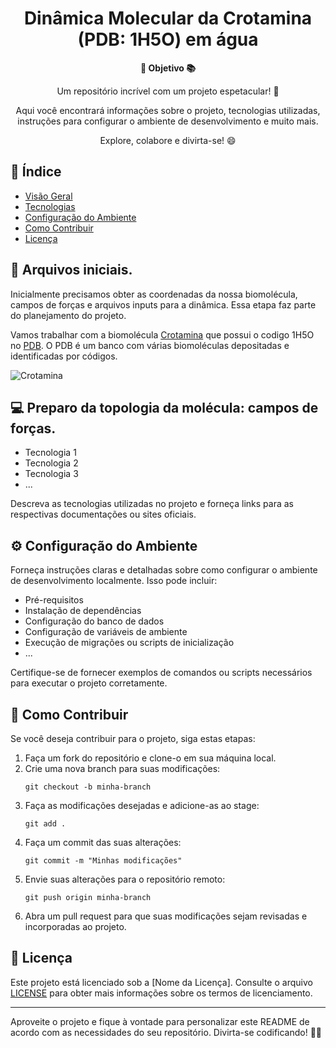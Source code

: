 <h1 align="center">Dinâmica Molecular da Crotamina (PDB: 1H5O) em água</h1>



<div align="center">
  <strong>🚀 Objetivo 📚</strong>
</div>

<div align="center">
  <p>Um repositório incrível com um projeto espetacular! 🎉</p>
  <p>Aqui você encontrará informações sobre o projeto, tecnologias utilizadas, instruções para configurar o ambiente de desenvolvimento e muito mais.</p>
  <p>Explore, colabore e divirta-se! 😄</p>
</div>

## 📖 Índice

- [Visão Geral](#visão-geral)
- [Tecnologias](#tecnologias)
- [Configuração do Ambiente](#configuração-do-ambiente)
- [Como Contribuir](#como-contribuir)
- [Licença](#licença)

## 🔭 Arquivos iniciais.

Inicialmente precisamos obter as coordenadas da nossa biomolécula, campos de forças e arquivos inputs para a dinâmica. Essa etapa faz parte do planejamento do projeto.

Vamos trabalhar com a biomolécula [Crotamina](https://doi.org/10.1016/0003-9861(56)90444-1) que possui o codigo 1H5O no [PDB](https://www.rcsb.org/structure/1H5O). O PDB é um banco com várias biomoléculas depositadas e identificadas por códigos.

<img src="../img/1h5o.png" alt="Crotamina">

## 💻 Preparo da topologia da molécula: campos de forças.

- Tecnologia 1
- Tecnologia 2
- Tecnologia 3
- ...

Descreva as tecnologias utilizadas no projeto e forneça links para as respectivas documentações ou sites oficiais.

## ⚙️ Configuração do Ambiente

Forneça instruções claras e detalhadas sobre como configurar o ambiente de desenvolvimento localmente. Isso pode incluir:

- Pré-requisitos
- Instalação de dependências
- Configuração do banco de dados
- Configuração de variáveis de ambiente
- Execução de migrações ou scripts de inicialização
- ...

Certifique-se de fornecer exemplos de comandos ou scripts necessários para executar o projeto corretamente.

## 🤝 Como Contribuir

Se você deseja contribuir para o projeto, siga estas etapas:

1. Faça um fork do repositório e clone-o em sua máquina local.
2. Crie uma nova branch para suas modificações:
   ```
   git checkout -b minha-branch
   ```
3. Faça as modificações desejadas e adicione-as ao stage:
   ```
   git add .
   ```
4. Faça um commit das suas alterações:
   ```
   git commit -m "Minhas modificações"
   ```
5. Envie suas alterações para o repositório remoto:
   ```
   git push origin minha-branch
   ```
6. Abra um pull request para que suas modificações sejam revisadas e incorporadas ao projeto.

## 📄 Licença

Este projeto está licenciado sob a [Nome da Licença]. Consulte o arquivo [LICENSE](LICENSE) para obter mais informações sobre os termos de licenciamento.

---

Aproveite o projeto e fique à vontade para personalizar este README de acordo com as necessidades do seu repositório. Divirta-se codificando! 🎉😄
